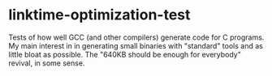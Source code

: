 # linktime-optimization-test

Tests of how well GCC (and other compilers) generate code for C programs. My main interest in in generating small binaries with "standard" tools and as little bloat as possible. The "640KB should be enough for everybody" revival, in some sense.
